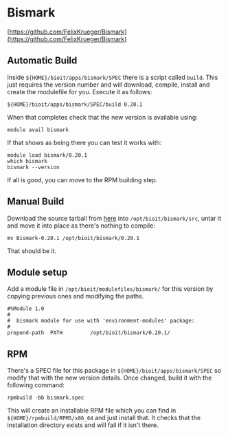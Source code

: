 # Bismark

[https://github.com/FelixKrueger/Bismark](https://github.com/FelixKrueger/Bismark)

## Automatic Build

Inside `${HOME}/bioit/apps/bismark/SPEC` there is a script called `build`. This just requires the version number and will download, compile, install and create the modulefile for you. Execute it as follows:

    ${HOME}/bioit/apps/bismark/SPEC/build 0.20.1

When that completes check that the new version is available using:

    module avail bismark

If that shows as being there you can test it works with:

    module load bismark/0.20.1
    which bismark
    bismark --version

If all is good, you can move to the RPM building step.

## Manual Build

Download the source tarball from [here](https://github.com/FelixKrueger/Bismark/archive/0.20.1.tar.gz) into `/opt/bioit/bismark/src`, untar it and move it into place as there's nothing to compile:

    mv Bismark-0.20.1 /opt/bioit/bismark/0.20.1

That should be it.

## Module setup

Add a module file in `/opt/bioit/modulefiles/bismark/` for this version by copying previous ones and modifying the paths.

    #%Module 1.0
    #
    #  bismark module for use with 'environment-modules' package:
    #
    prepend-path  PATH         /opt/bioit/bismark/0.20.1/

## RPM

There's a SPEC file for this package in `${HOME}/bioit/apps/bismark/SPEC` so modify that with the new version details. Once changed, build it with the following command:

    rpmbuild -bb bismark.spec

This will create an installable RPM file which you can find in `${HOME}/rpmbuild/RPMS/x86_64` and just install that. It checks that the installation directory exists and will fail if it isn't there.
